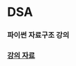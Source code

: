 # DSA
### 파이썬 자료구조 강의
### <a href="https://www.youtube.com/watch?v=PIidtIBCjEg&list=PLsMufJgu5933ZkBCHS7bQTx0bncjwi4PK">강의 자료</a>
